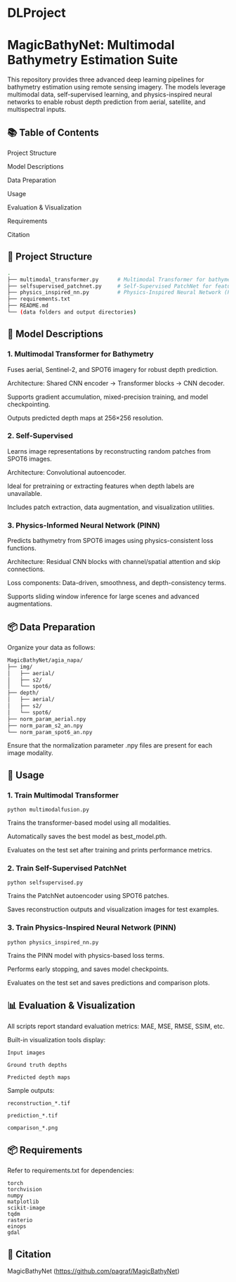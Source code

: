 # DLProject 
# MagicBathyNet: Multimodal Bathymetry Estimation Suite

This repository provides three advanced deep learning pipelines for bathymetry estimation using remote sensing imagery. The models leverage multimodal data, self-supervised learning, and physics-inspired neural networks to enable robust depth prediction from aerial, satellite, and multispectral inputs.
## 📚 Table of Contents

Project Structure

Model Descriptions

Data Preparation

Usage

Evaluation & Visualization

Requirements

Citation

## 📁 Project Structure
```bash
.
├── multimodal_transformer.py      # Multimodal Transformer for bathymetry
├── selfsupervised_patchnet.py     # Self-Supervised PatchNet for feature learning
├── physics_inspired_nn.py         # Physics-Inspired Neural Network (PINN)
├── requirements.txt
├── README.md
└── (data folders and output directories)

```
 


## 🧠 Model Descriptions

### 1. Multimodal Transformer for Bathymetry


Fuses aerial, Sentinel-2, and SPOT6 imagery for robust depth prediction.

Architecture: Shared CNN encoder → Transformer blocks → CNN decoder.

Supports gradient accumulation, mixed-precision training, and model checkpointing.

Outputs predicted depth maps at 256×256 resolution.

### 2. Self-Supervised

Learns image representations by reconstructing random patches from SPOT6 images.

Architecture: Convolutional autoencoder.

Ideal for pretraining or extracting features when depth labels are unavailable.

Includes patch extraction, data augmentation, and visualization utilities.

### 3. Physics-Informed Neural Network (PINN)

Predicts bathymetry from SPOT6 images using physics-consistent loss functions.

Architecture: Residual CNN blocks with channel/spatial attention and skip connections.

Loss components: Data-driven, smoothness, and depth-consistency terms.

Supports sliding window inference for large scenes and advanced augmentations.

## 📦 Data Preparation

Organize your data as follows:
```bash
MagicBathyNet/agia_napa/
├── img/
│   ├── aerial/
│   ├── s2/
│   └── spot6/
├── depth/
│   ├── aerial/
│   ├── s2/
│   └── spot6/
├── norm_param_aerial.npy
├── norm_param_s2_an.npy
└── norm_param_spot6_an.npy
```
Ensure that the normalization parameter .npy files are present for each image modality.

## 🚀 Usage
### 1. Train Multimodal Transformer

    python multimodalfusion.py

Trains the transformer-based model using all modalities.

Automatically saves the best model as best_model.pth.

Evaluates on the test set after training and prints performance metrics.

### 2. Train Self-Supervised PatchNet

    python selfsupervised.py

Trains the PatchNet autoencoder using SPOT6 patches.

Saves reconstruction outputs and visualization images for test examples.

### 3. Train Physics-Inspired Neural Network (PINN)

    python physics_inspired_nn.py

Trains the PINN model with physics-based loss terms.

Performs early stopping, and saves model checkpoints.

Evaluates on the test set and saves predictions and comparison plots.

## 📊 Evaluation & Visualization

All scripts report standard evaluation metrics: MAE, MSE, RMSE, SSIM, etc.

Built-in visualization tools display:

    Input images

    Ground truth depths

    Predicted depth maps

Sample outputs:

    reconstruction_*.tif

    prediction_*.tif

    comparison_*.png

## 📦 Requirements

Refer to requirements.txt for dependencies:

    torch
    torchvision
    numpy
    matplotlib
    scikit-image
    tqdm
    rasterio
    einops
    gdal


## 📌 Citation
MagicBathyNet (https://github.com/pagraf/MagicBathyNet)

